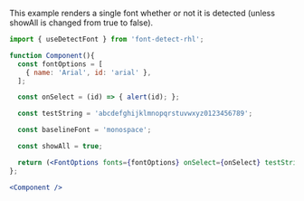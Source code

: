 <!-- # FontOptions -->
This example renders a single font whether or not it is detected (unless showAll is changed from true to false).
```jsx
import { useDetectFont } from 'font-detect-rhl';

function Component(){
  const fontOptions = [
    { name: 'Arial', id: 'arial' },
  ];

  const onSelect = (id) => { alert(id); };

  const testString = 'abcdefghijklmnopqrstuvwxyz0123456789';

  const baselineFont = 'monospace';

  const showAll = true;

  return (<FontOptions fonts={fontOptions} onSelect={onSelect} testString={testString} baselineFont={baselineFont} showAll={showAll}></FontOptions>);
};

<Component />
```
